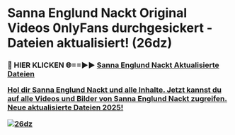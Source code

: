 # Sanna Englund Nackt Original Videos 0nlyFans durchgesickert - Dateien aktualisiert! (26dz)

<h3>🔴 HIER KLICKEN 🌐==►► <a href="https://tinyurl.com/h6vf6nb8" rel="nofollow">Sanna Englund Nackt Aktualisierte Dateien

Hol dir Sanna Englund Nackt und alle Inhalte. Jetzt kannst du auf alle Videos und Bilder von Sanna Englund Nackt zugreifen. Neue aktualisierte Dateien 2025!

[![26dz](https://i.imgur.com/sD4kR3V.gif)](https://tinyurl.com/h6vf6nb8)
